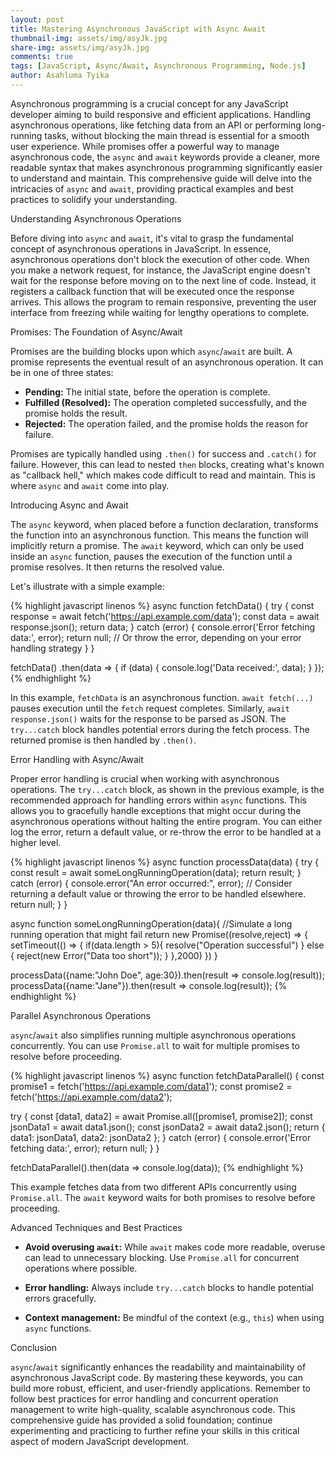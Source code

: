```yaml
---
layout: post
title: Mastering Asynchronous JavaScript with Async Await
thumbnail-img: assets/img/asyJk.jpg
share-img: assets/img/asyJk.jpg
comments: true
tags: [JavaScript, Async/Await, Asynchronous Programming, Node.js]
author: Asahluma Tyika
---
```


Asynchronous programming is a crucial concept for any JavaScript developer aiming to build responsive and efficient applications.  Handling asynchronous operations, like fetching data from an API or performing long-running tasks, without blocking the main thread is essential for a smooth user experience.  While promises offer a powerful way to manage asynchronous code, the `async` and `await` keywords provide a cleaner, more readable syntax that makes asynchronous programming significantly easier to understand and maintain. This comprehensive guide will delve into the intricacies of `async` and `await`, providing practical examples and best practices to solidify your understanding.


Understanding Asynchronous Operations

Before diving into `async` and `await`, it's vital to grasp the fundamental concept of asynchronous operations in JavaScript.  In essence, asynchronous operations don't block the execution of other code.  When you make a network request, for instance, the JavaScript engine doesn't wait for the response before moving on to the next line of code.  Instead, it registers a callback function that will be executed once the response arrives.  This allows the program to remain responsive, preventing the user interface from freezing while waiting for lengthy operations to complete.

Promises: The Foundation of Async/Await

Promises are the building blocks upon which `async`/`await` are built.  A promise represents the eventual result of an asynchronous operation.  It can be in one of three states:

* **Pending:** The initial state, before the operation is complete.
* **Fulfilled (Resolved):** The operation completed successfully, and the promise holds the result.
* **Rejected:** The operation failed, and the promise holds the reason for failure.


Promises are typically handled using `.then()` for success and `.catch()` for failure. However, this can lead to nested `then` blocks, creating what's known as "callback hell," which makes code difficult to read and maintain.  This is where `async` and `await` come into play.


Introducing Async and Await

The `async` keyword, when placed before a function declaration, transforms the function into an asynchronous function.  This means the function will implicitly return a promise.  The `await` keyword, which can only be used inside an `async` function, pauses the execution of the function until a promise resolves.  It then returns the resolved value.

Let's illustrate with a simple example:

{% highlight javascript linenos %}
async function fetchData() {
  try {
    const response = await fetch('https://api.example.com/data');
    const data = await response.json();
    return data;
  } catch (error) {
    console.error('Error fetching data:', error);
    return null; // Or throw the error, depending on your error handling strategy
  }
}

fetchData()
  .then(data => {
    if (data) {
      console.log('Data received:', data);
    }
  });
{% endhighlight %}


In this example, `fetchData` is an asynchronous function.  `await fetch(...)` pauses execution until the `fetch` request completes.  Similarly, `await response.json()` waits for the response to be parsed as JSON.  The `try...catch` block handles potential errors during the fetch process.  The returned promise is then handled by `.then()`.


Error Handling with Async/Await

Proper error handling is crucial when working with asynchronous operations.  The `try...catch` block, as shown in the previous example, is the recommended approach for handling errors within `async` functions.  This allows you to gracefully handle exceptions that might occur during the asynchronous operations without halting the entire program.  You can either log the error, return a default value, or re-throw the error to be handled at a higher level.

{% highlight javascript linenos %}
async function processData(data) {
  try {
    const result = await someLongRunningOperation(data);
    return result;
  } catch (error) {
    console.error("An error occurred:", error);
    // Consider returning a default value or throwing the error to be handled elsewhere.
    return null;
  }
}

async function someLongRunningOperation(data){
    //Simulate a long running operation that might fail
    return new Promise((resolve,reject) => {
        setTimeout(() => {
            if(data.length > 5){
                resolve("Operation successful")
            } else {
                reject(new Error("Data too short"));
            }
        },2000)
    })
}

processData({name:"John Doe", age:30}).then(result => console.log(result));
processData({name:"Jane"}).then(result => console.log(result));
{% endhighlight %}


Parallel Asynchronous Operations

`async`/`await` also simplifies running multiple asynchronous operations concurrently.  You can use `Promise.all` to wait for multiple promises to resolve before proceeding.

{% highlight javascript linenos %}
async function fetchDataParallel() {
  const promise1 = fetch('https://api.example.com/data1');
  const promise2 = fetch('https://api.example.com/data2');

  try {
    const [data1, data2] = await Promise.all([promise1, promise2]);
    const jsonData1 = await data1.json();
    const jsonData2 = await data2.json();
    return { data1: jsonData1, data2: jsonData2 };
  } catch (error) {
    console.error('Error fetching data:', error);
    return null;
  }
}

fetchDataParallel().then(data => console.log(data));
{% endhighlight %}


This example fetches data from two different APIs concurrently using `Promise.all`.  The `await` keyword waits for both promises to resolve before proceeding.


Advanced Techniques and Best Practices

* **Avoid overusing `await`:**  While `await` makes code more readable, overuse can lead to unnecessary blocking.  Use `Promise.all` for concurrent operations where possible.

* **Error handling:**  Always include `try...catch` blocks to handle potential errors gracefully.

* **Context management:**  Be mindful of the context (e.g., `this`) when using `async` functions.


Conclusion

`async`/`await` significantly enhances the readability and maintainability of asynchronous JavaScript code.  By mastering these keywords, you can build more robust, efficient, and user-friendly applications.  Remember to follow best practices for error handling and concurrent operation management to write high-quality, scalable asynchronous code.  This comprehensive guide has provided a solid foundation; continue experimenting and practicing to further refine your skills in this critical aspect of modern JavaScript development.
